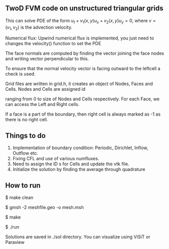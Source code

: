## TwoD FVM code  on unstructured triangular grids

This can solve PDE of the form $u_t + v_1(x,y) u_x + v_2(x,y) u_y = 0,$ where $v= (v_1,v_2)$ is the advection velocity.

Numerical flux: Upwind numerical flux is implemented, you just need to changes the velocity() function to set the PDE

The face normals are computed by finding the vector joining the face nodes and writing vector perpendicular to this.

To ensure that the normal velocity vector is facing outward to the leftcell a check is used.

Grid files are written in grid.h, it creates an object of Nodes, Faces and Cells. Nodes and Cells are assigned id

ranging from 0 to size of Nodes and Cells respectively. For each Face, we can access the Left and Right cells. 

If a face is a part of the boundary, then right cell is always marked as -1 as there is no right cell. 

## Things to do

1. Implementation of boundary condition: Periodic, Dirichlet, Inflow, Outflow etc.
2. Fixing CFL and use of various numfluxes.
3. Need to assign the ID s for Cells and update the vtk file.
4. Initialize the solution by finding the average through quadrature

## How to run

$ make clean

$ gmsh -2 meshfile.geo -o mesh.msh

$ make

$ ./run

Solutions are saved in ./sol directory. You can visualize using ViSiT or Paraview